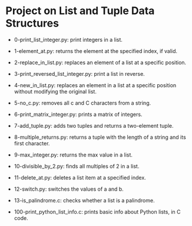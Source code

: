 # Project on List and Tuple Data Structures

* 0-print_list_integer.py: print integers in a list.

* 1-element_at.py: returns the element at the specified index, if valid.

* 2-replace_in_list.py: replaces an element of a list at a specific position.

* 3-print_reversed_list_integer.py: print a list in reverse.

* 4-new_in_list.py: replaces an element in a list at a specific position without modifying the original list.

* 5-no_c.py: removes all c and C characters from a string.

* 6-print_matrix_integer.py: prints a matrix of integers.

* 7-add_tuple.py: adds two tuples and returns a two-element tuple.

* 8-multiple_returns.py: returns a tuple with the length of a string and its first character.

* 9-max_integer.py: returns the max value in a list.

* 10-divisible_by_2.py: finds all multiples of 2 in a list.

* 11-delete_at.py: deletes a list item at a specified index.

* 12-switch.py: switches the values of a and b.

* 13-is_palindrome.c: checks whether a list is a palindrome.

* 100-print_python_list_info.c: prints basic info about Python lists, in C code. 

